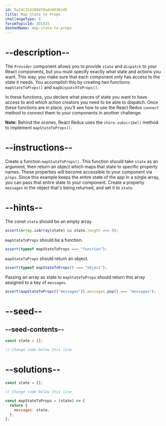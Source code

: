 ```yaml
---
id: 5a24c314108439a4d4036145
title: Map State to Props
challengeType: 6
forumTopicId: 301433
dashedName: map-state-to-props
---
```


# --description--

The `Provider` component allows you to provide `state` and `dispatch` to your React components, but you must specify exactly what state and actions you want. This way, you make sure that each component only has access to the state it needs. You accomplish this by creating two functions: `mapStateToProps()` and `mapDispatchToProps()`.

In these functions, you declare what pieces of state you want to have access to and which action creators you need to be able to dispatch. Once these functions are in place, you'll see how to use the React Redux `connect` method to connect them to your components in another challenge.

**Note:** Behind the scenes, React Redux uses the `store.subscribe()` method to implement `mapStateToProps()`.

# --instructions--

Create a function `mapStateToProps()`. This function should take `state` as an argument, then return an object which maps that state to specific property names. These properties will become accessible to your component via `props`. Since this example keeps the entire state of the app in a single array, you can pass that entire state to your component. Create a property `messages` in the object that's being returned, and set it to `state`.

# --hints--

The const `state` should be an empty array.

```js
assert(Array.isArray(state) && state.length === 0);
```

`mapStateToProps` should be a function.

```js
assert(typeof mapStateToProps === "function");
```

`mapStateToProps` should return an object.

```js
assert(typeof mapStateToProps() === "object");
```

Passing an array as state to `mapStateToProps` should return this array assigned to a key of `messages`.

```js
assert(mapStateToProps(["messages"]).messages.pop() === "messages");
```

# --seed--

## --seed-contents--

```jsx
const state = [];

// Change code below this line
```

# --solutions--

```jsx
const state = [];

// Change code below this line

const mapStateToProps = (state) => {
  return {
    messages: state,
  };
};
```
